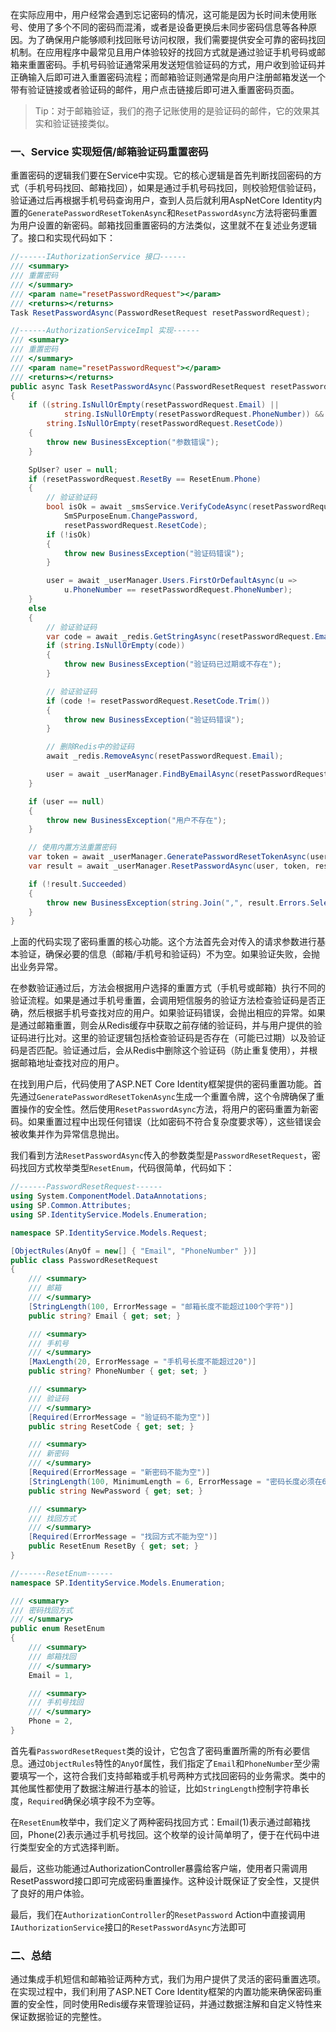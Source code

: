 在实际应用中，用户经常会遇到忘记密码的情况，这可能是因为长时间未使用账号、使用了多个不同的密码而混淆，或者是设备更换后未同步密码信息等各种原因。为了确保用户能够顺利找回账号访问权限，我们需要提供安全可靠的密码找回机制。在应用程序中最常见且用户体验较好的找回方式就是通过验证手机号码或邮箱来重置密码。手机号码验证通常采用发送短信验证码的方式，用户收到验证码并正确输入后即可进入重置密码流程；而邮箱验证则通常是向用户注册邮箱发送一个带有验证链接或者验证码的邮件，用户点击链接后即可进入重置密码页面。

>Tip：对于邮箱验证，我们的孢子记账使用的是验证码的邮件，它的效果其实和验证链接类似。

### 一、Service 实现短信/邮箱验证码重置密码
重置密码的逻辑我们要在Service中实现。它的核心逻辑是首先判断找回密码的方式（手机号码找回、邮箱找回），如果是通过手机号码找回，则校验短信验证码，验证通过后再根据手机号码查询用户，查到人员后就利用AspNetCore Identity内置的`GeneratePasswordResetTokenAsync`和`ResetPasswordAsync`方法将密码重置为用户设置的新密码。邮箱找回重置密码的方法类似，这里就不在复述业务逻辑了。接口和实现代码如下：
```csharp
//------IAuthorizationService 接口------
/// <summary>
/// 重置密码
/// </summary>
/// <param name="resetPasswordRequest"></param>
/// <returns></returns>
Task ResetPasswordAsync(PasswordResetRequest resetPasswordRequest);

//------AuthorizationServiceImpl 实现------
/// <summary>
/// 重置密码
/// </summary>
/// <param name="resetPasswordRequest"></param>
/// <returns></returns>
public async Task ResetPasswordAsync(PasswordResetRequest resetPasswordRequest)
{
    if ((string.IsNullOrEmpty(resetPasswordRequest.Email) ||
            string.IsNullOrEmpty(resetPasswordRequest.PhoneNumber)) &&
        string.IsNullOrEmpty(resetPasswordRequest.ResetCode))
    {
        throw new BusinessException("参数错误");
    }

    SpUser? user = null;
    if (resetPasswordRequest.ResetBy == ResetEnum.Phone)
    {
        // 验证验证码
        bool isOk = await _smsService.VerifyCodeAsync(resetPasswordRequest.PhoneNumber,
            SmSPurposeEnum.ChangePassword,
            resetPasswordRequest.ResetCode);
        if (!isOk)
        {
            throw new BusinessException("验证码错误");
        }

        user = await _userManager.Users.FirstOrDefaultAsync(u => 
            u.PhoneNumber == resetPasswordRequest.PhoneNumber);
    }
    else
    {
        // 验证验证码
        var code = await _redis.GetStringAsync(resetPasswordRequest.Email);
        if (string.IsNullOrEmpty(code))
        {
            throw new BusinessException("验证码已过期或不存在");
        }

        // 验证验证码
        if (code != resetPasswordRequest.ResetCode.Trim())
        {
            throw new BusinessException("验证码错误");
        }

        // 删除Redis中的验证码
        await _redis.RemoveAsync(resetPasswordRequest.Email);

        user = await _userManager.FindByEmailAsync(resetPasswordRequest.Email);
    }

    if (user == null)
    {
        throw new BusinessException("用户不存在");
    }

    // 使用内置方法重置密码
    var token = await _userManager.GeneratePasswordResetTokenAsync(user);
    var result = await _userManager.ResetPasswordAsync(user, token, resetPasswordRequest.NewPassword);

    if (!result.Succeeded)
    {
        throw new BusinessException(string.Join(",", result.Errors.Select(e => e.Description)));
    }
}
```
上面的代码实现了密码重置的核心功能。这个方法首先会对传入的请求参数进行基本验证，确保必要的信息（邮箱/手机号和验证码）不为空。如果验证失败，会抛出业务异常。

在参数验证通过后，方法会根据用户选择的重置方式（手机号或邮箱）执行不同的验证流程。如果是通过手机号重置，会调用短信服务的验证方法检查验证码是否正确，然后根据手机号查找对应的用户。如果验证码错误，会抛出相应的异常。如果是通过邮箱重置，则会从Redis缓存中获取之前存储的验证码，并与用户提供的验证码进行比对。这里的验证逻辑包括检查验证码是否存在（可能已过期）以及验证码是否匹配。验证通过后，会从Redis中删除这个验证码（防止重复使用），并根据邮箱地址查找对应的用户。

在找到用户后，代码使用了ASP.NET Core Identity框架提供的密码重置功能。首先通过`GeneratePasswordResetTokenAsync`生成一个重置令牌，这个令牌确保了重置操作的安全性。然后使用`ResetPasswordAsync`方法，将用户的密码重置为新密码。如果重置过程中出现任何错误（比如密码不符合复杂度要求等），这些错误会被收集并作为异常信息抛出。

我们看到方法`ResetPasswordAsync`传入的参数类型是`PasswordResetRequest`，密码找回方式枚举类型`ResetEnum`，代码很简单，代码如下：
```csharp
//------PasswordResetRequest------
using System.ComponentModel.DataAnnotations;
using SP.Common.Attributes;
using SP.IdentityService.Models.Enumeration;

namespace SP.IdentityService.Models.Request;

[ObjectRules(AnyOf = new[] { "Email", "PhoneNumber" })]
public class PasswordResetRequest
{
    /// <summary>
    /// 邮箱
    /// </summary>
    [StringLength(100, ErrorMessage = "邮箱长度不能超过100个字符")]
    public string? Email { get; set; }

    /// <summary>
    /// 手机号
    /// </summary>
    [MaxLength(20, ErrorMessage = "手机号长度不能超过20")]
    public string? PhoneNumber { get; set; }

    /// <summary>
    /// 验证码
    /// </summary>
    [Required(ErrorMessage = "验证码不能为空")]
    public string ResetCode { get; set; }

    /// <summary>
    /// 新密码
    /// </summary>
    [Required(ErrorMessage = "新密码不能为空")]
    [StringLength(100, MinimumLength = 6, ErrorMessage = "密码长度必须在6-100个字符之间")]
    public string NewPassword { get; set; }

    /// <summary>
    /// 找回方式
    /// </summary>
    [Required(ErrorMessage = "找回方式不能为空")]
    public ResetEnum ResetBy { get; set; }
}

//------ResetEnum------
namespace SP.IdentityService.Models.Enumeration;

/// <summary>
/// 密码找回方式
/// </summary>
public enum ResetEnum
{
    /// <summary>
    /// 邮箱找回
    /// </summary>
    Email = 1,

    /// <summary>
    /// 手机号找回
    /// </summary>
    Phone = 2,
}
```
首先看`PasswordResetRequest`类的设计，它包含了密码重置所需的所有必要信息。通过`ObjectRules`特性的`AnyOf`属性，我们指定了`Email`和`PhoneNumber`至少需要填写一个，这符合我们支持邮箱或手机号两种方式找回密码的业务需求。类中的其他属性都使用了数据注解进行基本的验证，比如`StringLength`控制字符串长度，`Required`确保必填字段不为空等。

在`ResetEnum`枚举中，我们定义了两种密码找回方式：Email(1)表示通过邮箱找回，Phone(2)表示通过手机号找回。这个枚举的设计简单明了，便于在代码中进行类型安全的方式选择判断。

最后，这些功能通过AuthorizationController暴露给客户端，使用者只需调用ResetPassword接口即可完成密码重置操作。这种设计既保证了安全性，又提供了良好的用户体验。

最后，我们在`AuthorizationController`的`ResetPassword` Action中直接调用`IAuthorizationService`接口的`ResetPasswordAsync`方法即可

### 二、总结
通过集成手机短信和邮箱验证两种方式，我们为用户提供了灵活的密码重置选项。在实现过程中，我们利用了ASP.NET Core Identity框架的内置功能来确保密码重置的安全性，同时使用Redis缓存来管理验证码，并通过数据注解和自定义特性来保证数据验证的完整性。
